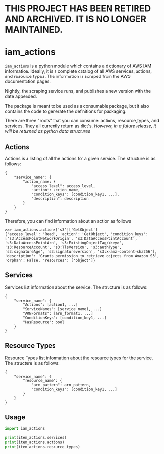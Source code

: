 # THIS PROJECT HAS BEEN RETIRED AND ARCHIVED. IT IS NO LONGER MAINTAINED.

# iam_actions

`iam_actions` is a python module which contains a dictionary of AWS IAM information. Ideally, it is a complete catalog of all AWS services, actions, and resource types. The information is scraped from the AWS documentation pages.

Nightly, the scraping service runs, and publishes a new version with the date appended. 

The package is meant to be used as a consumable package, but it also contains the code to generate the definitions for packaging.

There are three "roots" that you can consume: actions, resource_types, and services. They all currently return as dict's. *However, in a future release, it will be returned as python data structures*

## Actions

Actions is a listing of all the actions for a given service. The structure is as follows:
```
{
    "service_name": {
        "action_name: {
            "access_level": access_level,
            "action": action_name,
            "condition_keys": [condition_key1, ...],
            "description": description
        }
    }
}
```

Therefore, you can find information about an action as follows

```
>>> iam_actions.actions['s3']['GetObject']
{'access_level': 'Read', 'action': 'GetObject', 'condition_keys': ['s3:AccessPointNetworkOrigin', 's3:DataAccessPointAccount', 's3:DataAccessPointArn', 's3:ExistingObjectTag/<key>', 's3:ResourceAccount', 's3:TlsVersion', 's3:authType', 's3:signatureAge', 's3:signatureversion', 's3:x-amz-content-sha256'], 'description': 'Grants permission to retrieve objects from Amazon S3', 'orphan': False, 'resources': ['object']}
```

## Services

Services list information about the service. The structure is as follows:

```
{
    "service_name": {
        "Actions": [action1, ...]
        "ServiceNames": [service_name1, ...]
        "ARNFormats": [arn_format1, ...]
        "ConditionKeys": [condition_key1, ...]
        "HasResource": bool
    }
}
```

## Resource Types

Resource Types list information about the resource types for the service. The structure is as follows:

```
{
    "service_name": {
        "resource_name": {
            "arn_pattern": arn_pattern,
            "condition_keys": [condition_key1, ...]
        }
    }
}
```

## Usage

```python
import iam_actions

print(item_actions.services)
print(item_actions.actions)
print(item_actions.resource_types)
```
